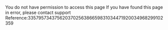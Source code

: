 You do not have permission to access this page If you have found this page in error, please contact support Reference:335795734375620370256386659831034471920034968299102359